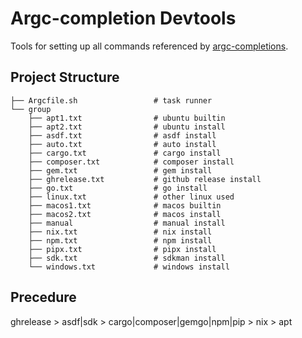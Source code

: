 # Argc-completion Devtools

Tools for setting up all commands referenced by [argc-completions](https://github.com/sigoden/argc-completions).

## Project Structure

```
├── Argcfile.sh                 # task runner
└── group
    ├── apt1.txt                # ubuntu builtin
    ├── apt2.txt                # ubuntu install
    ├── asdf.txt                # asdf install
    ├── auto.txt                # auto install
    ├── cargo.txt               # cargo install
    ├── composer.txt            # composer install
    ├── gem.txt                 # gem install
    ├── ghrelease.txt           # github release install
    ├── go.txt                  # go install
    ├── linux.txt               # other linux used
    ├── macos1.txt              # macos builtin
    ├── macos2.txt              # macos install
    ├── manual                  # manual install
    ├── nix.txt                 # nix install
    ├── npm.txt                 # npm install
    ├── pipx.txt                # pipx install
    ├── sdk.txt                 # sdkman install
    └── windows.txt             # windows install
```

## Precedure

ghrelease > asdf|sdk > cargo|composer|gemgo|npm|pip > nix > apt